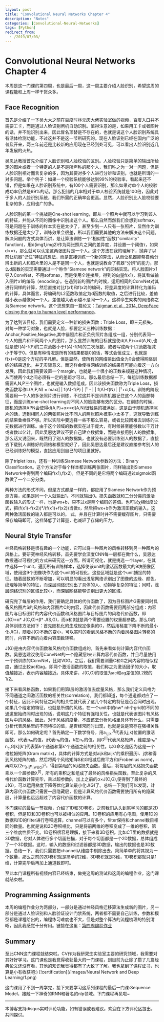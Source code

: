 ```yaml
---
layout: post
title: "Convolutional Neural Networks Chapter 4"
description: "Notes"
categories: [Convolutional-Neural-Networks]
tags: [Python]
redirect_from:
  - /2019/07/03/
---
```


# Convolutional Neural Networks Chapter 4  

本周是这一门课的第四周，也是最后一周，这一周主要介绍人脸识别，希望这周的课程能和上周一样干货众多。  

## Face Recognition  
首先是介绍了一下吴大大之前在百度时林元庆大佬实验室做的视频，百度入口并不需要工卡，而是通过人脸识别闸机自动识别。值得注意的是，如果用工卡或者图片的话，并不能识别出来，因此冒名顶替是不存在的，也就是说这个人脸识别系统具有活体检测功能，不过这并不是这一节所研究的。现在人脸识别已经在国内广泛的普及开来，两三年前还是比较新的应用现在已经到处可见，可以看出人脸识别近几年发展的火热。  

吴恩达教授首先介绍了人脸识别和人脸校验的区别。人脸校验只是简单的输出所给定的图片或者一个特定的人是不是所声称的那个人，我们称之为一对一问题，但是人脸识别相对而言复杂的多，因为其要对多个人进行分辨和识别，也就是所谓的一对多问题。举个例子：如果一个校验系统能够达到99%的校验率，看起来还不错，但是如果在人脸识别系统中，有100个人需要识别，那么如果对单个人的校验成功率仍然是99%的话，那么犯错的几率相对于单人校验系统就是100倍，因此对于多人的人脸识别系统，我们所需的正确率会更高。显然，人脸识别比人脸校验要复杂的多，应用也广的多。  

人脸识别的第一个挑战是One-shot learning，即从一个照片中就可以学习到该人的特征，并能从不同的图像中识别出这个人。那么自然而然我们会想到softmax，可是问题在于训练的样本实在是太少了，甚至少到一人只有一张照片，显然作为训练数据还是太少了，训练效果会很差，所以我们需要其他的方法来解决这个问题。解决问题的方式具体而讲，是让算法训练一个“相似性”函数("similarity" function)，用d(img1,img2)作为两张照片之间的差异度，并设置一个阈值τ，如果d<=τ，那么就可以认定这两张图片是一个人。这个方法在我的理解下，抛弃了以前让机器“记住”特征的想法，而是直接训练一个新的算法，从而让机器能够自动分辨出新的人和照片里的人是不是同一个人，也就是说教会了机器“分辨”的能力。那么d函数的实现需要通过一个称作“Siamese network”的网络实现。将人脸图片x1导入ConvNet，不用softmax，而是使用全连接层，得到的向量f(x1)，将其看做输入图片x1的编码（encoding）。在遇到新的图片的时候，运用相同的ConvNet对其进行同样的计算，然后直接对比f(x1)和f(x2)的编码，将差异度的计算转化为编码的计算，具体而言，将编码的L2范数取值定为d函数的取值，之后进行比较，差值越小表示越像同一个人，差值越大表示越不是同一个人。这种孪生架构的网络称之为Siamese network。这个思想来自一篇论文：[Taigman et al., 2014, DeepFace closing the gap to human level performance](https://www.cs.toronto.edu/~ranzato/publications/taigman_cvpr14.pdf)。  

为了达到该目标，我们需要定义一种新的损失函数：Triple Loss，即三元损失。对每一种学习对象，也就是人脸，都要定义三种训练数据：Anchor,Positive,Negative,其中锚照片和正负例照片各组成一组，分别代表同一个人的图片和不同两个人的图片，那么显然训练的目标就是使d(A,P)<=d(A,N),也就是使f(A)-f(P)的二次范数小于f(A)-f(N)的二次范数，或者写成两个L2范数相减小于等于0。但是有种情况是所有的结果都是0的话，等式会恒成立，也就是f(x)=0是这个方程的平凡解。但是显然，使所有的网络输出值全为0会使得网络训练的结果退化，并无实际意义，而这样会使得网络训练的结果有可能向着这一方向发展，因此我们需要设置一个margin，也就是一个很小的正数来规避这种情况，从而使两个d之间必须有一定的差距才可以。那么最后总结一下，每组训练数据都需要A,N,P三个图片，也就是输入数据组成，因此该损失函数称为Triple Loss，损失函数写作L(A,P,N) = max(\| \| f(A)-f(P) \| \|² - \| \| f(A)-f(N) \| \|²+α,0)。训练的阶段需要用一个人的多张照片进行训练，不过这并不是训练机器记住这个人的面部特征，而是训练one-shot learning对不同人的脸能够有效的区分。在训练的时候，随机的选择APN会使得d(A,P)+α<=d(A,N)很轻易的被满足，这是由于随机选择照片的话，选到相同人的两张照片比不同人的两张照片概率小太多了，这就导致训练的结果鲁棒性不够。所以实际中要选择一些不那么容易，或者比较困难去训练的三元数据进行训练。由于这个领域的数据实在过于庞大，有时候甚至能够数以千万计或者数以亿计，因此吴恩达建议不要自己建立数据集，而是直接用别人的数据集。那么话又说回来，既然用了别人的数据集，也就没有必要训练别人的数据了，直接去下载别人训练好的网络和模型就好了，因此吴恩达最后还是建议直接参考别人的已经训练好的模型，直接应用到自己的项目里就好。  

除了triplet loss，还有一种训练Siamese Network参数的方法：Binary Classification。这个方法对于每个样本都训练两张图片，同样输出到Siamese Network中得到两个编码f(x1),f(x2)，但是不同的是它将两个编码通过sigmoid函数做了一个二分分类。

两种方法的形式不同，但是方式都是一样的，都应用了Siamese Network作为预测方类，如果是同一个人就输出1，不同就输出0。损失函数就和二分分类的激活函数输入的形式一样，也是wx+b，只不过x是两个编码的差值。也可以χ相似度公式，把(f(x1)-f(x2))²/(f(x1)+f(x2))当做x，然后把wx+b作为激活函数的输入，这两种激活函数的输入都是可以的。  式，并且在计算时并不需要缓存图片，只需要保存编码即可，这样降低了计算量，也减轻了存储的压力。  

## Neural Style Transfer  

神经风格转移是很有趣的一个功能，它可以将一种图片的风格转移到另一种图片的风格上。要研究神经风格转移，首先要学会深度CNN每一层都在做什么，吴恩达教授通过可视化的方式来研究这一方面。所谓可视化，就是挑选一个layer，在其中选择一个unit，遍历所有训练样本，选择使该unit的激活函数最大的9块图像区域，使用这9个图像块作为这个unit的可视化，这些区域就是这个unit捕捉的特征。随着层数的不断增加，可以明显的看出浅层网络识别出了图像的边缘、颜色、纹理等简单的特征，而深层网络识别出了具体的人、动物等复杂的特征；同时，浅层网络识别的区域比较小，而深层网络能够识别出更大的区域。  

研究完了每层的作用，我们要确定具体的代价函数了，因为目标图片G需要同时具备风格图片S的风格和内容图片C的内容，因此代价函数需要用两部分组成：内容图片与目标图片的内容代价函数和风格图片与目标图片的风格代价函数，即J(G)=α* J(C,G)+β* J(S,G)，而α和β就是两个需要设置的权重超参数。那么G的具体训练方法如下：首先随机化的生成规定像素的G，然后用梯度下降不断的最小化J(G)，随着J(G)不断的变小，可以实时的看到风格不断的向着风格图片转移的同时，内容不断的向着内容函数转移。  

J(G)是由内容代价函数和风格代价函数组成的，首先来看如何计算内容代价函数。吴恩达建议使用ConvNet的一个隐藏层l来计算内容代价函数，并且尽量使用一个预训练的ConvNet，比如VGG。之后，我们需要测量C和G之间内容的相似程度，通过比较ac和ag，即两个激活函数的取值，我们称之为激活因子的大小，取值越接近，表示内容越接近。具体来讲，J(C,G)的取值为ac和ag差值的L2模的1/2。  

接下来看风格函数，如果我们用第l层的激活值去度量风格，那么我们定义风格为不同通道之间激活函数的相关性(correlation)。我们都知道，每个通道都对应了一个特征，因此不同特征之间的相关性就代表了这几个特定的特征是否会同时出现。如果几个给定的特征，也就是所谓的风格，在一个unit中的nw* nh个grid的不同的通道里始终同时出现的话，说明这几个特征有强相关性，也就是代表该图片有风格图片中的风格。因此，对于风格的度量，不应该去分析风格里具体有什么，只需要分析代表风格里的不同特征的值，是否经常同时出现，也就是说是否存在强相关性即可。那么如何确定呢？首先确定一下数学符号，用a<sub>i,j,k</sub><sup>[l]</sup>代表(i,j,k)位置的激活函数，i代表n<sub>w</sub>的值，j代表n<sub>h</sub>的值，k在n<sub>c</sub>的值。用G<sup>[l]</sup>代表风格矩阵，维度是n<sub>c</sub>* n<sub>c</sub>,G[k][k']代表第k个通道和第k'个通道之前的相关性。以G命名是因为这是一个格拉姆矩阵(Gram matrix)，具体的计算方式是对aijk和aijk'的乘积遍历i、j求和得到风格矩阵的值，然后将两个风格矩阵S和G相减后做平方和(Frobenius norm)，再除以(2n<sub>[H]</sub>n<sub>[w]</sub><sub>[c]</sub>)²，得到第l层的风格损失函数。最后，将每层的风格损失函数乘以一个超参数λ<sup>[l]</sup>，所有的乘积之和组成了最终的风格损失函数。至此复杂的风格代价函数计算完毕，乘以超参数β，加上之前的α×J(C,G),便得到了最终的J(G)，可以运用梯度下降等优化算法最小化J(G)了。总结一下我们可以发现，计算内容代价函数只需要一层隐藏层，但是计算风格代价函数需要使用所有的隐藏层，计算量也远远超过了内容代价函数的计算。  

本门课程的最后一节视频，介绍了1D和3D卷积。之前我们从头到尾学习的都是2D卷积，但是1D和3D卷积也可以被相似的应用。1D卷积的应用有心电图，使用1D的数据和1D的filter进行卷积运算，channel可以有多个，filter保持和channel数目相同的数量。也就是说和2D卷积相比，只是将前两维的卷积变成了一维的卷积，第三个维度性质不变。1D卷积很容易理解，接下来看3D卷积。比如CT里的数据就是3D数据，它对人体进行多个切面扫描，对于每个切面都是一个2D数据，总体组成了一个3D数据。这时，输入的数据和过滤器都是3D数据，输出的数据也是3D数据。总结一下，我们只需要把channel从维度中剔除出去，简简单单的将其视为一个数量，那么之前的2D卷积就是简单的2维，3D卷积就是3维，1D卷积那就只是1维，计算完毕后再加上通道数即可。  

至此本门课程所有视频内容已经结束，做完这周的测试和这周的编程作业，这门课就结束啦。  

## Programming Assignments  

本周的编程作业分为两部分，一部分是通过神经风格迁移算法生成新的图片，另一部分是通过人脸识别和人脸验证设计门禁系统，两者都不需要自己训练，参数和模型都是课程给出的，编程练习难度也不大，但是对整个算法的流程梳理的特别清晰，因此我感觉十分有用。链接在这里：[第四周编程作业](https://github.com/JustinYuu/Deeplearning-study/tree/master/Convolution%20Nerual%20Network)  

## Summary  

至此CNN这门课程就结束啦。CV作为我研究生实验室主要的研究领域，我需要对其好好学习。这门课也是我觉得收获最大的一门课程，到目前为止除了攒了几篇经典论文还没有看，其他的知识我觉得都有了大致了了解。我也拿到了课程证书，也算是小有收获吧:)  [!certification](/images/Neural Network and Deep Learning/1.png)  

这门课用了不到一周学完，接下来要学习这系列课程的最后一门课:Sequence Model，接触一下神奇的RNN和著名的nlp领域。下门课程再见啦~  

---
本博客支持disqus实时评论功能，如有错误或者建议，欢迎在下方评论区提出，共同探讨。  

